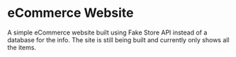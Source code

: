 # eCommerce Website
A simple eCommerce website built using Fake Store API instead of a database for the info.
The site is still being built and currently only shows all the items.

